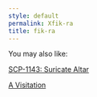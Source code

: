 ```yaml
---
style: default
permalink: Xfik-ra
title: fik-ra
---
```

You may also like:

[SCP-1143: Suricate Altar](http://scp-wiki.net/scp-1143)

[A Visitation](http://scp-wiki.net/a-visitation)
